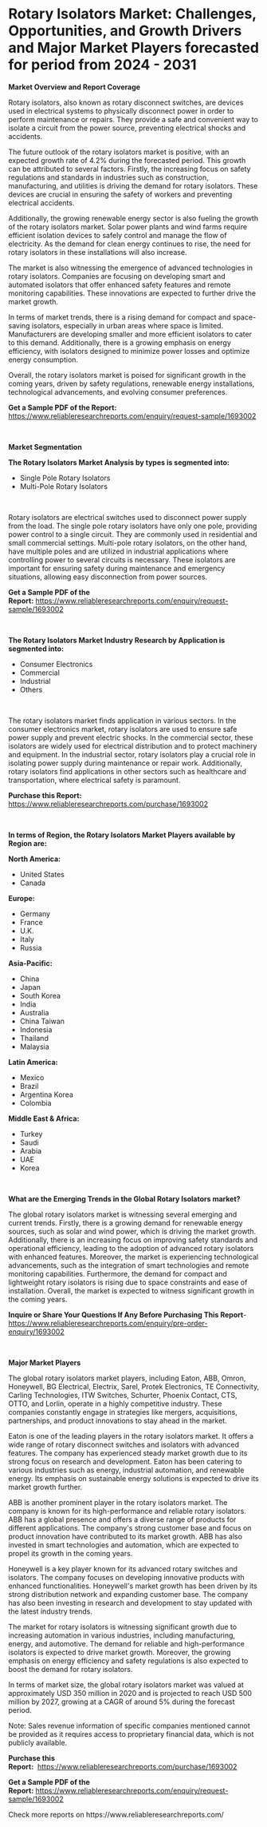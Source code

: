 <p><h1>Rotary Isolators Market: Challenges, Opportunities, and Growth Drivers and Major Market Players forecasted for period from 2024 - 2031</h1></p><p><strong>Market Overview and Report Coverage</strong></p>
<p><p>Rotary isolators, also known as rotary disconnect switches, are devices used in electrical systems to physically disconnect power in order to perform maintenance or repairs. They provide a safe and convenient way to isolate a circuit from the power source, preventing electrical shocks and accidents.</p><p>The future outlook of the rotary isolators market is positive, with an expected growth rate of 4.2% during the forecasted period. This growth can be attributed to several factors. Firstly, the increasing focus on safety regulations and standards in industries such as construction, manufacturing, and utilities is driving the demand for rotary isolators. These devices are crucial in ensuring the safety of workers and preventing electrical accidents.</p><p>Additionally, the growing renewable energy sector is also fueling the growth of the rotary isolators market. Solar power plants and wind farms require efficient isolation devices to safely control and manage the flow of electricity. As the demand for clean energy continues to rise, the need for rotary isolators in these installations will also increase.</p><p>The market is also witnessing the emergence of advanced technologies in rotary isolators. Companies are focusing on developing smart and automated isolators that offer enhanced safety features and remote monitoring capabilities. These innovations are expected to further drive the market growth.</p><p>In terms of market trends, there is a rising demand for compact and space-saving isolators, especially in urban areas where space is limited. Manufacturers are developing smaller and more efficient isolators to cater to this demand. Additionally, there is a growing emphasis on energy efficiency, with isolators designed to minimize power losses and optimize energy consumption.</p><p>Overall, the rotary isolators market is poised for significant growth in the coming years, driven by safety regulations, renewable energy installations, technological advancements, and evolving consumer preferences.</p></p>
<p><strong>Get a Sample PDF of the Report:</strong> <a href="https://www.reliableresearchreports.com/enquiry/request-sample/1693002">https://www.reliableresearchreports.com/enquiry/request-sample/1693002</a></p>
<p>&nbsp;</p>
<p><strong>Market Segmentation</strong></p>
<p><strong>The Rotary Isolators Market Analysis by types is segmented into:</strong></p>
<p><ul><li>Single Pole Rotary Isolators</li><li>Multi-Pole Rotary Isolators</li></ul></p>
<p>&nbsp;</p>
<p><p>Rotary isolators are electrical switches used to disconnect power supply from the load. The single pole rotary isolators have only one pole, providing power control to a single circuit. They are commonly used in residential and small commercial settings. Multi-pole rotary isolators, on the other hand, have multiple poles and are utilized in industrial applications where controlling power to several circuits is necessary. These isolators are important for ensuring safety during maintenance and emergency situations, allowing easy disconnection from power sources.</p></p>
<p><strong>Get a Sample PDF of the Report:</strong>&nbsp;<a href="https://www.reliableresearchreports.com/enquiry/request-sample/1693002">https://www.reliableresearchreports.com/enquiry/request-sample/1693002</a></p>
<p>&nbsp;</p>
<p><strong>The Rotary Isolators Market Industry Research by Application is segmented into:</strong></p>
<p><ul><li>Consumer Electronics</li><li>Commercial</li><li>Industrial</li><li>Others</li></ul></p>
<p>&nbsp;</p>
<p><p>The rotary isolators market finds application in various sectors. In the consumer electronics market, rotary isolators are used to ensure safe power supply and prevent electric shocks. In the commercial sector, these isolators are widely used for electrical distribution and to protect machinery and equipment. In the industrial sector, rotary isolators play a crucial role in isolating power supply during maintenance or repair work. Additionally, rotary isolators find applications in other sectors such as healthcare and transportation, where electrical safety is paramount.</p></p>
<p><strong>Purchase this Report:</strong>&nbsp; <a href="https://www.reliableresearchreports.com/purchase/1693002">https://www.reliableresearchreports.com/purchase/1693002</a></p>
<p>&nbsp;</p>
<p><strong>In terms of Region, the Rotary Isolators Market Players available by Region are:</strong></p>
<p>
    <p> <strong> North America: </strong>
        <ul>
            <li>United States</li>
            <li>Canada</li>
        </ul>
        </p> 
    <p> <strong> Europe: </strong>
        <ul>
            <li>Germany</li>
            <li>France</li>
            <li>U.K.</li>
            <li>Italy</li>
            <li>Russia</li>
        </ul>
        </p> 
    <p> <strong> Asia-Pacific: </strong>
        <ul>
            <li>China</li>
            <li>Japan</li>
            <li>South Korea</li>
            <li>India</li>
            <li>Australia</li>
            <li>China Taiwan</li>
            <li>Indonesia</li>
            <li>Thailand</li>
            <li>Malaysia</li>
        </ul>
        </p> 
    <p> <strong> Latin America: </strong>
        <ul>
            <li>Mexico</li>
            <li>Brazil</li>
            <li>Argentina Korea</li>
            <li>Colombia</li>
        </ul>
        </p> 
    <p> <strong> Middle East & Africa: </strong>
        <ul>
            <li>Turkey</li>
            <li>Saudi</li>
            <li>Arabia</li>
            <li>UAE</li>
            <li>Korea</li>
        </ul>
    </p>
    </p>
<p>&nbsp;</p>
<p><strong>What are the Emerging Trends in the Global Rotary Isolators market?</strong></p>
<p><p>The global rotary isolators market is witnessing several emerging and current trends. Firstly, there is a growing demand for renewable energy sources, such as solar and wind power, which is driving the market growth. Additionally, there is an increasing focus on improving safety standards and operational efficiency, leading to the adoption of advanced rotary isolators with enhanced features. Moreover, the market is experiencing technological advancements, such as the integration of smart technologies and remote monitoring capabilities. Furthermore, the demand for compact and lightweight rotary isolators is rising due to space constraints and ease of installation. Overall, the market is expected to witness significant growth in the coming years.</p></p>
<p><strong>Inquire or Share Your Questions If Any Before Purchasing This Report</strong>- <a href="https://www.reliableresearchreports.com/enquiry/pre-order-enquiry/1693002">https://www.reliableresearchreports.com/enquiry/pre-order-enquiry/1693002</a></p>
<p>&nbsp;</p>
<p><strong>Major Market Players</strong></p>
<p><p>The global rotary isolators market players, including Eaton, ABB, Omron, Honeywell, BG Electrical, Electrix, Sarel, Protek Electronics, TE Connectivity, Carling Technologies, ITW Switches, Schurter, Phoenix Contact, CTS, OTTO, and Lorlin, operate in a highly competitive industry. These companies constantly engage in strategies like mergers, acquisitions, partnerships, and product innovations to stay ahead in the market.</p><p>Eaton is one of the leading players in the rotary isolators market. It offers a wide range of rotary disconnect switches and isolators with advanced features. The company has experienced steady market growth due to its strong focus on research and development. Eaton has been catering to various industries such as energy, industrial automation, and renewable energy. Its emphasis on sustainable energy solutions is expected to drive its market growth further.</p><p>ABB is another prominent player in the rotary isolators market. The company is known for its high-performance and reliable rotary isolators. ABB has a global presence and offers a diverse range of products for different applications. The company's strong customer base and focus on product innovation have contributed to its market growth. ABB has also invested in smart technologies and automation, which are expected to propel its growth in the coming years.</p><p>Honeywell is a key player known for its advanced rotary switches and isolators. The company focuses on developing innovative products with enhanced functionalities. Honeywell's market growth has been driven by its strong distribution network and expanding customer base. The company has also been investing in research and development to stay updated with the latest industry trends.</p><p>The market for rotary isolators is witnessing significant growth due to increasing automation in various industries, including manufacturing, energy, and automotive. The demand for reliable and high-performance isolators is expected to drive market growth. Moreover, the growing emphasis on energy efficiency and safety regulations is also expected to boost the demand for rotary isolators.</p><p>In terms of market size, the global rotary isolators market was valued at approximately USD 350 million in 2020 and is projected to reach USD 500 million by 2027, growing at a CAGR of around 5% during the forecast period.</p><p>Note: Sales revenue information of specific companies mentioned cannot be provided as it requires access to proprietary financial data, which is not publicly available.</p></p>
<p><strong>Purchase this Report:</strong>&nbsp;&nbsp;<a href="https://www.reliableresearchreports.com/purchase/1693002">https://www.reliableresearchreports.com/purchase/1693002</a></p>
<p></p>
<p><strong>Get a Sample PDF of the Report:</strong>&nbsp;<a href="https://www.reliableresearchreports.com/enquiry/request-sample/1693002">https://www.reliableresearchreports.com/enquiry/request-sample/1693002</a></p>
<p>Check more reports on https://www.reliableresearchreports.com/</p>